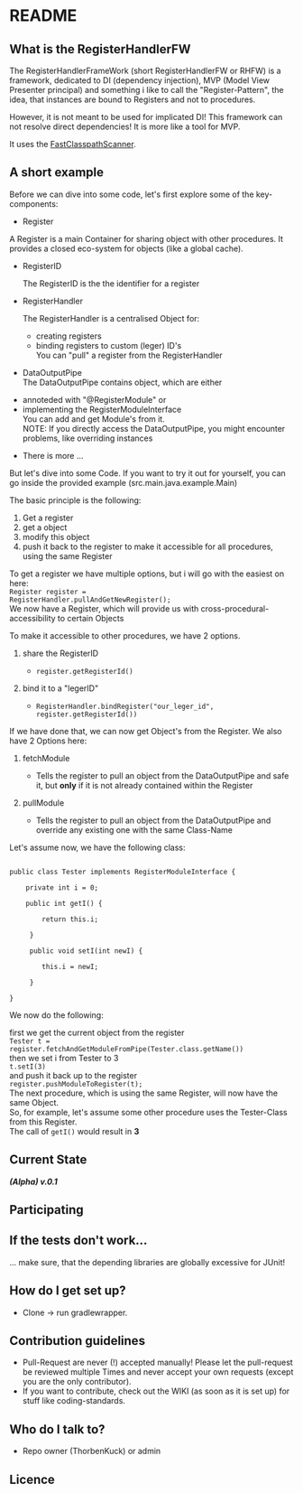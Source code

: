 # README #

## What is the RegisterHandlerFW
The RegisterHandlerFrameWork (short RegisterHandlerFW or RHFW) is a framework, dedicated to DI (dependency injection), MVP (Model View Presenter principal) and something i like to call the "Register-Pattern", the idea, that instances are bound to Registers and not to procedures.

However, it is not meant to be used for implicated DI! This framework can not resolve direct dependencies! It is more like a tool for MVP.

It uses the [FastClasspathScanner](https://github.com/lukehutch/fast-classpath-scanner).

## A short example ##

Before we can dive into some code, let's first explore some of the key-components:

   * Register

   A Register is a main Container for sharing object with other procedures.
   It provides a closed eco-system for objects (like a global cache).
    
   * RegisterID
   
     The RegisterID is the the identifier for a register
    
   * RegisterHandler
   
     The RegisterHandler is a centralised Object for:  
     - creating registers 
     - binding registers to custom (leger) ID's  
     You can "pull" a register from the RegisterHandler  
    
   * DataOutputPipe  
   The DataOutputPipe contains object, which are either  
   - annoteded with "@RegisterModule" or  
   - implementing the RegisterModuleInterface  
   You can add and get Module's from it.  
   NOTE: If you directly access the DataOutputPipe, you might encounter problems, like overriding instances
    
   * There is more ...
   
But let's dive into some Code. If you want to try it out for yourself, you can go inside the provided example (src.main.java.example.Main)

The basic principle is the following:  

1. Get a register  
2. get a object  
3. modify this object  
4. push it back to the register to make it accessible for all procedures, using the same Register

To get a register we have multiple options, but i will go with the easiest on here:  
<code>Register register = RegisterHandler.pullAndGetNewRegister();</code>  
We now have a Register, which will provide us with cross-procedural-accessibility to certain Objects

To make it accessible to other procedures, we have 2 options.

1. share the RegisterID  
    * <code>register.getRegisterId()</code>  
    
2. bind it to a "legerID"  
    * <code>RegisterHandler.bindRegister("our_leger_id", register.getRegisterId())</code>
    
If we have done that, we can now get Object's from the Register. We also have 2 Options here:  

1. fetchModule  
    * Tells the register to pull an object from the DataOutputPipe and safe it, but __only__
    if it is not already contained within the Register
    
2. pullModule  
    * Tells the register to pull an object from the DataOutputPipe and override any existing
    one with the same Class-Name
    
Let's assume now, we have the following class:

<code>
public class Tester implements RegisterModuleInterface {<br>  
    private int i = 0;<br>  
    public int getI() {<br>  
        return this.i;<br>  
     }<br>
     public void setI(int newI) {<br>  
        this.i = newI;<br>  
     }<br>  
}</code>

We now do the following: 
 
first we get the current object from the register  
<code>Tester t = register.fetchAndGetModuleFromPipe(Tester.class.getName())</code>  
then we set i from Tester to 3  
<code>t.setI(3)</code>  
and push it back up to the register  
<code>register.pushModuleToRegister(t);</code>  
The next procedure, which is using the same Register, will now have the same Object.  
So, for example, let's assume some other procedure uses the Tester-Class from this Register.  
The call of <code>getI()</code> would result in __3__

## Current State ##
__*(Alpha) v.0.1*__

## Participating ###

## If the tests don't work... ###
... make sure, that the depending libraries are globally excessive for JUnit!

## How do I get set up? ###

* Clone -> run gradlewrapper.

## Contribution guidelines ###

* Pull-Request are never (!) accepted manually! Please let the pull-request be reviewed multiple Times and never accept your own requests (except you are the only contributor).
* If you want to contribute, check out the WIKI (as soon as it is set up) for stuff like coding-standards.

## Who do I talk to? ###

* Repo owner (ThorbenKuck) or admin

## Licence ##